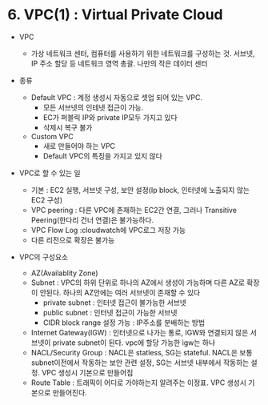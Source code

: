 # 6. VPC(1) : Virtual Private Cloud
* VPC
    * 가상 네트워크 센터, 컴퓨터를 사용하기 위한 네트워크를 구성하는 것. 서브넷, IP 주소 할당 등 네트워크 영역 총괄. 나만의 작은 데이터 센터
* 종류
    * Default VPC : 계정 생성시 자동으로 셋업 되어 있는 VPC. 
        * 모든 서브넷의 인테넷 접근이 가능. 
        * EC가 퍼블릭 IP와 private IP모두 가지고 있다
        * 삭제시 복구 불가
    * Custom VPC
        * 새로 만들어야 하는 VPC
        * Default VPC의 특징을 가지고 있지 않다
        
* VPC로 할 수 있는 일
    * 기본 : EC2 실행, 서브넷 구성, 보안 설정(Ip block, 인터넷에 노출되지 않는 EC2 구성)
    * VPC peering : 다른 VPC에 존재하는 EC2간 연결, 그러나 Transitive Peering(한다리 건너 연결)은 불가능하다.
    * VPC Flow Log :cloudwatch에 VPC로그 저장 가능
    * 다른 리전으로 확장은 불가능

* VPC의 구성요소
    * AZ(Availablity Zone)
    * Subnet : VPC의 하위 단위로 하나의 AZ에서 생성이 가능하며 다른 AZ로 확장이 안된다. 하나의 AZ안에는 여러 서브넷이 존재할 수 있다
        * private subnet : 인터넷 접근이 불가능한 서브넷
        * public subnet : 인터넷 접근이 가능한 서브넷
        * CIDR block range 설정 가능 : IP주소를 분배하는 방법
    * Internet Gateway(IGW) : 인터넷으로 나가는 통로, IGW와 연결되지 않은 서브넷이 private subnet이 된다. vpc에 할당 가능한 igw는 하나
    * NACL/Security Group : NACL은 statless, SG는 stateful. NACL은 보통 subnet이전에서 작동하는 보안 관련 설정, SG는 서브넷 내부에서 작동하는 설정. VPC 생성시 기본으로 만들어짐
    * Route Table : 트래픽이 어디로 가야하는지 알려주는 이정표. VPC 생성시 기본으로 만들어진다.
        
